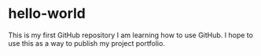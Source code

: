 # hello-world
This is my first GitHub repository
I am learning how to use GitHub.  I hope to use this as a way to publish my project portfolio.
